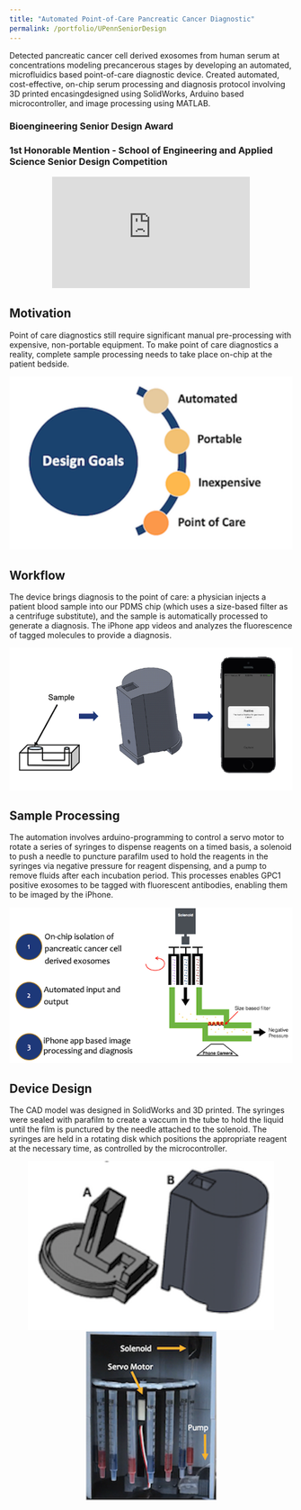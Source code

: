 ```yaml
---
title: "Automated Point-of-Care Pancreatic Cancer Diagnostic"
permalink: /portfolio/UPennSeniorDesign
---
```


Detected pancreatic cancer cell derived exosomes from human serum at concentrations modeling precancerous stages by developing an automated, microfluidics based point-of-care diagnostic device. Created automated, cost-effective, on-chip serum processing and diagnosis protocol involving 3D printed encasingdesigned using SolidWorks, Arduino based microcontroller, and image processing using MATLAB.          

### Bioengineering Senior Design Award
### 1st Honorable Mention - School of Engineering and Applied Science Senior Design Competition        
<!-- [Senior Design Competition Presentation Video](https://www.youtube.com/watch?v=NbAuyVjuLLE&t=1s) -->

<div align="center">
  <iframe width="352" height="198" src="https://www.youtube.com/embed/NbAuyVjuLLE?start=233" frameborder="0" allow="accelerometer; autoplay; clipboard-write; encrypted-media; gyroscope; picture-in-picture" allowfullscreen></iframe>
</div>

## Motivation
Point of care diagnostics still require significant manual pre-processing with expensive, non-portable equipment. To make point of care diagnostics a reality, complete sample processing needs to take place on-chip at the patient bedside. 
<div align="center">
  <img src='/images/seniorDesign/goals.png'>
</div>

## Workflow
The device brings diagnosis to the point of care: a physician injects a patient blood sample into our PDMS chip (which uses a size-based filter as a centrifuge substitute), and the sample is automatically processed to generate a diagnosis. The iPhone app videos and analyzes the fluorescence of tagged molecules to provide a diagnosis.
<div align="center">
  <img src='/images/seniorDesign/workflow.png'>
</div>

## Sample Processing
The automation involves arduino-programming to control a servo motor to rotate a series of syringes to dispense reagents on a timed basis, a solenoid to push a needle to puncture parafilm used to hold the reagents in the syringes via negative pressure for reagent dispensing, and a pump to remove fluids after each incubation period. This processes enables GPC1 positive exosomes to be tagged with fluorescent antibodies, enabling them to be imaged by the iPhone. 
<div align="center">
  <img src='/images/seniorDesign/process.png'>
</div>

## Device Design
The CAD model was designed in SolidWorks and 3D printed. The syringes were sealed with parafilm to create a vaccum in the tube to hold the liquid until the film is punctured by the needle attached to the solenoid. The syringes are held in a rotating disk which positions the appropriate reagent at the necessary time, as controlled by the microcontroller. 
<div align="center">
  <img src='/images/seniorDesign/cadModel.png'>   <img src='/images/seniorDesign/inside.png'>
</div>
